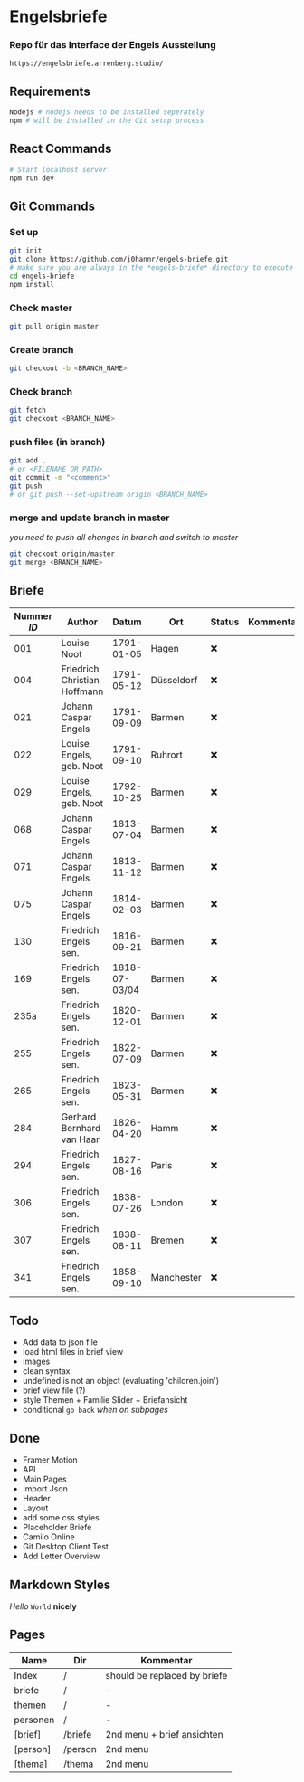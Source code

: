 # Engelsbriefe

### Repo für das Interface der Engels Ausstellung
`https://engelsbriefe.arrenberg.studio/`


## Requirements
```bash
Nodejs # nodejs needs to be installed seperately 
npm # will be installed in the Git setup process
```

## React Commands
```bash
# Start localhost server
npm run dev
```

## Git Commands

### Set up 
```bash
git init
git clone https://github.com/j0hannr/engels-briefe.git
# make sure you are always in the *engels-briefe* directory to execute git and nodejs
cd engels-briefe
npm install
```
### Check master
```bash
git pull origin master
```
### Create branch
```bash
git checkout -b <BRANCH_NAME>
```
### Check branch
```bash
git fetch
git checkout <BRANCH_NAME>
```
### push files (in branch)
```bash
git add . 
# or <FILENAME OR PATH>
git commit -m "<comment>"
git push
# or git push --set-upstream origin <BRANCH_NAME> 
```
### merge and update branch in master
*you need to push all changes in branch and switch to master*
```bash
git checkout origin/master
git merge <BRANCH_NAME>
```

## Briefe

Nummer *ID* | Author | Datum | Ort | Status | Kommentar 
--- | --- | --- | --- | --- | ---
001 | Louise Noot | 1791-01-05 | Hagen | :x: | 
004 | Friedrich Christian Hoffmann | 1791-05-12 | Düsseldorf | :x: |
021 | Johann Caspar Engels | 1791-09-09| Barmen | :x: |
022 | Louise Engels, geb. Noot | 1791-09-10 | Ruhrort | :x: |
029 | Louise Engels, geb. Noot | 1792-10-25 | Barmen | :x: |
068 | Johann Caspar Engels | 1813-07-04 | Barmen | :x: |
071 | Johann Caspar Engels | 1813-11-12 | Barmen | :x: |
075 | Johann Caspar Engels | 1814-02-03 | Barmen | :x: |
130 | Friedrich Engels sen. | 1816-09-21 | Barmen | :x: |
169 | Friedrich Engels sen. | 1818-07-03/04 | Barmen | :x: |
235a | Friedrich Engels sen. | 1820-12-01 | Barmen | :x: |
255 | Friedrich Engels sen. | 1822-07-09 | Barmen | :x: |
265 | Friedrich Engels sen. | 1823-05-31 | Barmen | :x: |
284 | Gerhard Bernhard van Haar | 1826-04-20 | Hamm | :x: |
294 | Friedrich Engels sen. | 1827-08-16 | Paris | :x: |
306 | Friedrich Engels sen. | 1838-07-26 | London | :x: |
307 | Friedrich Engels sen. | 1838-08-11 | Bremen | :x: |
341 | Friedrich Engels sen. | 1858-09-10 | Manchester | :x: |



## Todo

* Add data to json file
* load html files in brief view
* images
* clean syntax
* undefined is not an object (evaluating 'children.join')
* brief view file (?)
* style Themen + Familie Slider + Briefansicht
* conditional `go back` *when on subpages*

## Done

* Framer Motion
* API
* Main Pages
* Import Json
* Header
* Layout
* add some css styles
* Placeholder Briefe
* Camilo Online
* Git Desktop Client Test
* Add Letter Overview


## Markdown Styles

*Hello* `World` **nicely**

## Pages

Name | Dir | Kommentar 
--- | --- | --- 
Index | / | should be replaced by briefe
briefe | / | - 
themen | / | -
personen | / | -
[brief] | /briefe | 2nd menu + brief ansichten
[person] | /person | 2nd menu
[thema] | /thema | 2nd menu
